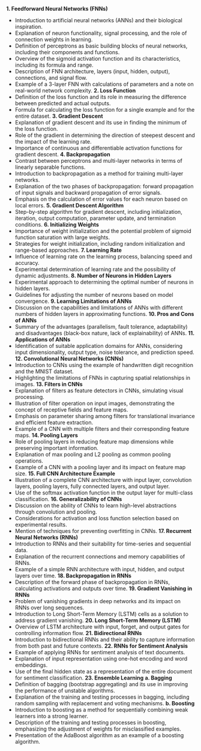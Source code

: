 **1. Feedforward Neural Networks (FNNs)** 
- Introduction to artificial neural networks (ANNs) and their biological inspiration. 
- Explanation of neuron functionality, signal processing, and the role of connection weights in learning. 
- Definition of perceptrons as basic building blocks of neural networks, including their components and functions. 
- Overview of the sigmoid activation function and its characteristics, including its formula and range. 
- Description of FNN architecture, layers (input, hidden, output), connections, and signal flow. 
- Example of a 3-layer FNN with calculations of parameters and a note on real-world network complexity. 
**2. Loss Function** 
- Definition of the loss function and its role in measuring the difference between predicted and actual outputs. 
- Formula for calculating the loss function for a single example and for the entire dataset. 
**3. Gradient Descent** 
- Explanation of gradient descent and its use in finding the minimum of the loss function. 
- Role of the gradient in determining the direction of steepest descent and the impact of the learning rate. 
- Importance of continuous and differentiable activation functions for gradient descent. 
**4. Backpropagation** 
- Contrast between perceptrons and multi-layer networks in terms of linearly separable functions. 
- Introduction to backpropagation as a method for training multi-layer networks. 
- Explanation of the two phases of backpropagation: forward propagation of input signals and backward propagation of error signals. 
- Emphasis on the calculation of error values for each neuron based on local errors. 
**5. Gradient Descent Algorithm** 
- Step-by-step algorithm for gradient descent, including initialization, iteration, output computation, parameter update, and termination conditions. 
**6. Initializing Weights** 
- Importance of weight initialization and the potential problem of sigmoid function saturation with large weights. 
- Strategies for weight initialization, including random initialization and range-based approaches.
**7. Learning Rate** 
- Influence of learning rate on the learning process, balancing speed and accuracy. 
- Experimental determination of learning rate and the possibility of dynamic adjustments. 
**8. Number of Neurons in Hidden Layers** 
- Experimental approach to determining the optimal number of neurons in hidden layers. 
- Guidelines for adjusting the number of neurons based on model convergence. 
**9. Learning Limitations of ANNs** 
- Discussion on the capabilities and limitations of ANNs with different numbers of hidden layers in approximating functions. 
**10. Pros and Cons of ANNs** 
- Summary of the advantages (parallelism, fault tolerance, adaptability) and disadvantages (black-box nature, lack of explainability) of ANNs. 
**11. Applications of ANNs** 
- Identification of suitable application domains for ANNs, considering input dimensionality, output type, noise tolerance, and prediction speed. 
**12. Convolutional Neural Networks (CNNs)** 
- Introduction to CNNs using the example of handwritten digit recognition and the MNIST dataset. 
- Highlighting the limitations of FNNs in capturing spatial relationships in images. 
**13. Filters in CNNs** 
- Explanation of filters as feature detectors in CNNs, simulating visual processing. 
- Illustration of filter operation on input images, demonstrating the concept of receptive fields and feature maps. 
- Emphasis on parameter sharing among filters for translational invariance and efficient feature extraction. 
- Example of a CNN with multiple filters and their corresponding feature maps. 
**14. Pooling Layers** 
- Role of pooling layers in reducing feature map dimensions while preserving important information. 
- Explanation of max pooling and L2 pooling as common pooling operations. 
- Example of a CNN with a pooling layer and its impact on feature map size. 
**15. Full CNN Architecture Example** 
- Illustration of a complete CNN architecture with input layer, convolution layers, pooling layers, fully connected layers, and output layer. 
- Use of the softmax activation function in the output layer for multi-class classification.
**16. Generalizability of CNNs** 
- Discussion on the ability of CNNs to learn high-level abstractions through convolution and pooling. 
- Considerations for activation and loss function selection based on experimental results. 
- Mention of techniques for preventing overfitting in CNNs. 
**17. Recurrent Neural Networks (RNNs)** 
- Introduction to RNNs and their suitability for time-series and sequential data. 
- Explanation of the recurrent connections and memory capabilities of RNNs. 
- Example of a simple RNN architecture with input, hidden, and output layers over time. 
**18. Backpropagation in RNNs** 
- Description of the forward phase of backpropagation in RNNs, calculating activations and outputs over time. **19. Gradient Vanishing in RNNs** 
- Problem of vanishing gradients in deep networks and its impact on RNNs over long sequences. 
- Introduction to Long Short-Term Memory (LSTM) cells as a solution to address gradient vanishing. 
**20. Long Short-Term Memory (LSTM)** 
- Overview of LSTM architecture with input, forget, and output gates for controlling information flow. 
**21. Bidirectional RNNs** 
- Introduction to bidirectional RNNs and their ability to capture information from both past and future contexts. 
**22. RNNs for Sentiment Analysis** 
- Example of applying RNNs for sentiment analysis of text documents. 
- Explanation of input representation using one-hot encoding and word embeddings. 
- Use of the final hidden state as a representation of the entire document for sentiment classification. 
**23. Ensemble Learning** 
**a. Bagging** 
- Definition of bagging (bootstrap aggregating) and its use in improving the performance of unstable algorithms. 
- Explanation of the training and testing processes in bagging, including random sampling with replacement and voting mechanisms. 
**b. Boosting** 
- Introduction to boosting as a method for sequentially combining weak learners into a strong learner. 
- Description of the training and testing processes in boosting, emphasizing the adjustment of weights for misclassified examples. 
- Presentation of the AdaBoost algorithm as an example of a boosting algorithm.